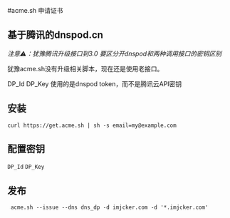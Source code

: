 #acme.sh 申请证书

## 基于腾讯的dnspod.cn

*注意⚠️：犹豫腾讯升级接口到3.0 要区分开dnspod和两种调用接口的密钥区别*

犹豫acme.sh没有升级相关脚本，现在还是使用老接口。

DP_Id DP_Key 使用的是dnspod token，而不是腾讯云API密钥

## 安装

```shell
curl https://get.acme.sh | sh -s email=my@example.com
```

## 配置密钥

`DP_Id`
`DP_Key`

## 发布

```shell
 acme.sh --issue --dns dns_dp -d imjcker.com -d '*.imjcker.com'
```

